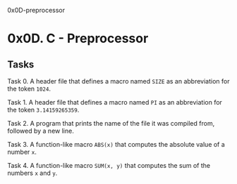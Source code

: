 0x0D-preprocessor
# 0x0D. C - Preprocessor



## Tasks

Task 0.  A header file that defines a macro named `SIZE` as an abbreviation for the token `1024`.
	
Task 1.  A header file that defines a macro named `PI` as an abbreviation for the token `3.14159265359`.
	
Task 2.  A program that prints the name of the file it was compiled from, followed by a new line.
	
Task 3.  A function-like macro `ABS(x)` that computes the absolute value of a number `x`.
	
Task 4.  A function-like macro `SUM(x, y)` that computes the sum of the numbers `x` and `y`.
